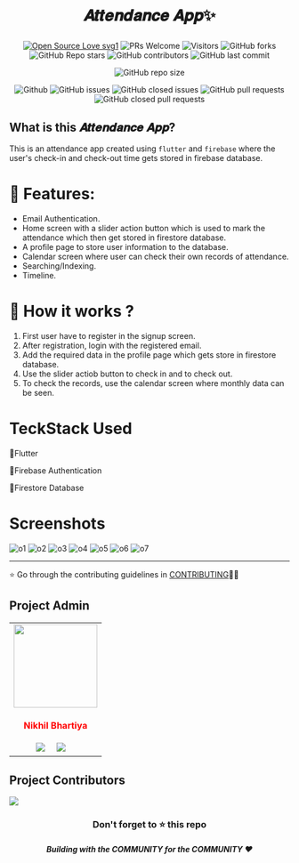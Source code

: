 # <p align="center">𝑨𝒕𝒕𝒆𝒏𝒅𝒂𝒏𝒄𝒆 𝑨𝒑𝒑✨</P>

 <div align="center">
 <p>

[![Open Source Love svg1](https://badges.frapsoft.com/os/v1/open-source.svg?v=103)](https://github.com/ellerbrock/open-source-badges/)
![PRs Welcome](https://img.shields.io/badge/PRs-welcome-brightgreen.svg?style=flat)
![Visitors](https://api.visitorbadge.io/api/visitors?path=Nikhil636%2FAttendance-app%20&countColor=%23263759&style=flat)
![GitHub forks](https://img.shields.io/github/forks/Nikhil636/Attendance-app)
![GitHub Repo stars](https://img.shields.io/github/stars/Nikhil636/Attendance-app)
![GitHub contributors](https://img.shields.io/github/contributors/Nikhil636/Attendance-app)
![GitHub last commit](https://img.shields.io/github/last-commit/Nikhil636/Attendance-app)

![GitHub repo size](https://img.shields.io/github/repo-size/Nikhil636/Attendance-app)

![Github](https://img.shields.io/github/license/Nikhil636/Attendance-app)
![GitHub issues](https://img.shields.io/github/issues/Nikhil636/Attendance-app)
![GitHub closed issues](https://img.shields.io/github/issues-closed-raw/Nikhil636/Attendance-app)
![GitHub pull requests](https://img.shields.io/github/issues-pr/Nikhil636/Attendance-app)
![GitHub closed pull requests](https://img.shields.io/github/issues-pr-closed/Nikhil636/Attendance-app)
 </p>
 </div>


## What is this 𝑨𝒕𝒕𝒆𝒏𝒅𝒂𝒏𝒄𝒆 𝑨𝒑𝒑?
This is an attendance app created using `flutter` and `firebase` where the user's check-in and check-out time gets stored in firebase database.




## <h1>🧰 Features:</h1>
* Email Authentication.
* Home screen with a slider action button which is used to mark the attendance which then get stored in firestore database. 
* A profile page to store user information to the database. 
* Calendar screen where user can check their own records of attendance.
* Searching/Indexing.
* Timeline.



## <h1>🤔 How it works ?</h1>
1) First user have to register in the signup screen.
2) After registration, login with the registered email.
3) Add the required data in the profile page which gets store in firestore database.
4) Use the slider actiob  button to check in and to check out.
5) To check the records, use the calendar screen where monthly data can be seen.




<H1>TeckStack Used</H1>

🔸Flutter

🔸Firebase Authentication

🔸Firestore Database


## <h1>Screenshots</h1>

<div>
 
![o1](https://user-images.githubusercontent.com/85816852/225295703-239eaf46-3f5f-467d-bda4-edb6cc882a81.jpg)
![o2](https://user-images.githubusercontent.com/85816852/225295813-67581ac9-7299-4f18-b22e-1ab84774d095.jpg)
![o3](https://user-images.githubusercontent.com/85816852/225295840-cb62df1d-2962-457d-ae63-e65a9d26eb12.jpg)
![o4](https://user-images.githubusercontent.com/85816852/225295835-4f231b19-72f9-45b1-bf86-2fbfcd749007.jpg)
![o5](https://user-images.githubusercontent.com/85816852/225295829-62bfc911-2f48-4bde-ab65-423ce09e1d4d.jpg)
![o6](https://user-images.githubusercontent.com/85816852/225295826-18d237d2-e8b1-465d-84ea-f84274fbc9d1.jpg)
![o7](https://user-images.githubusercontent.com/85816852/225295816-bc2708c4-d6a7-45ac-8711-2322b569dbd7.jpg)

</div>




---


⭐ Go through the contributing guidelines in [CONTRIBUTING](https://github.com/Nikhil636/Attendance-app/blob/main/CONTRIBUTING.md)👩‍💻

## Project Admin
<table>
<tr>
<td align="center"><a href="https://github.com/Nikhil636"><img src="https://avatars.githubusercontent.com/u/95742951?v=4" width=150px height=150px /></a></br> <h4 style="color:red;">Nikhil Bhartiya</h4></a>
<a target="_blank"href="https://www.linkedin.com/in/nikhil636"><img src="https://img.shields.io/badge/linkedin-%230077B5.svg?&style=for-the-badge&logo=linkedin&logoColor=white" /></a>&nbsp;&nbsp;&nbsp;&nbsp;
 <a href="mailto:nbhartiya16@gmail.com"><img src="https://img.shields.io/badge/gmail-%23D14836.svg?&style=for-the-badge&logo=gmail&logoColor=white" /></a>&nbsp;&nbsp;&nbsp;&nbsp;
   </td>

</tr>
</table>


## Project Contributors

<a href="https://github.com/Nikhil636/Attendance-app/graphs/contributors">
<img src="https://contrib.rocks/image?repo=Nikhil636/Attendance-app" />
</a>
<div align="center">
    <h3>Don't forget to ⭐ this repo</h3>
    <h5>Building with the COMMUNITY for the COMMUNITY ❤️</h5>
</div>

